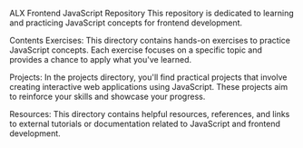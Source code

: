 
ALX Frontend JavaScript Repository
This repository is dedicated to learning and practicing JavaScript concepts for frontend development.

Contents
Exercises: This directory contains hands-on exercises to practice JavaScript concepts. Each exercise focuses on a specific topic and provides a chance to apply what you've learned.

Projects: In the projects directory, you'll find practical projects that involve creating interactive web applications using JavaScript. These projects aim to reinforce your skills and showcase your progress.

Resources: This directory contains helpful resources, references, and links to external tutorials or documentation related to JavaScript and frontend development.
